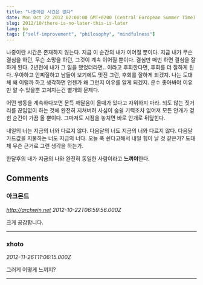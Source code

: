 ```yaml
---
title: "나중이란 시간은 없다"
date: Mon Oct 22 2012 02:00:00 GMT+0200 (Central European Summer Time)
slug: 2012/10/there-is-no-later-this-is-later
lang: ko
tags: ["self-improvement", "philosophy", "mindfulness"]
---
```


나중이란 시간은 존재하지 않는다. 지금 이 순간의 내가 이어질 뿐이다. 지금 내가 무슨 결심을 하던, 무슨 소망을 하던, 그것이 계속 이어질 뿐이다. 결심만 매번 하면 결심을 잘하게 된다. 2년전에 내가 그 일을 했었더라면.. 이라고 후회한다면, 후회를 더 잘하게 된다. 우아하고 안찌질하고 남들이 보기에도 멋진 그런, 후회를 잘하게 되겠지. 나는 도대체 왜 이럴까 하고 생각하면 언젠가 왜 그런지 이유를 알게 되겠지. 운수 좋아봐야 이유만 알 수 있을뿐 고쳐지는건 별개의 문제다.

어떤 행동을 계속하다보면 문득 깨달음이 올때가 있다고 자위하지 마라. 되도 않는 짓거리를 끊임없이 하는 것에 완전히 지쳐버려 사심이 숨쉴 기력조차 없어져 모든 안개가 걷힌 순간이 가끔 올 뿐이다. 그마저도 시점을 놓치면 바로 안개로 뒤덮힌다.

내일의 너는 지금의 너와 다르지 않다. 다음달의 너도 지금의 너와 다르지 않다. 다음달 카드값을 지불하는 너도 지금의 너다. 오늘 푹 쉰다고해서 내일 힘이 날 것 같은가? 도대체 무슨 근거로 그런 생각을 하는가.

한달후의 내가 지금의 나와 완전히 동일한 사람이라고 **느껴야**한다.

## Comments

### 아크몬드
*http://archwin.net*
*2012-10-22T06:59:56.000Z*

크게 공감합니다.

---

### xhoto
*2012-11-26T11:06:15.000Z*

그러게 어떻게 느끼지?

---
